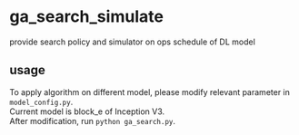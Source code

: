 # ga_search_simulate
provide search policy and simulator on ops schedule of DL model
## usage
To apply algorithm on different model, please modify relevant parameter in `model_config.py`.  
Current model is block_e of Inception V3.  
After modification, run `python ga_search.py`.